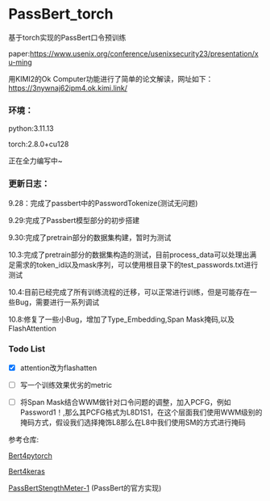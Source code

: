 # PassBert_torch
基于torch实现的PassBert口令预训练

paper:https://www.usenix.org/conference/usenixsecurity23/presentation/xu-ming

用KIMI2的Ok Computer功能进行了简单的论文解读，网址如下：https://3nywnaj62ipm4.ok.kimi.link/

### 环境：

python:3.11.13

torch:2.8.0+cu128

正在全力编写中~

### 更新日志：

9.28：完成了passbert中的PasswordTokenize(测试无问题)

9.29:完成了Passbert模型部分的初步搭建

9.30:完成了pretrain部分的数据集构建，暂时为测试

10.3:完成了pretrain部分的数据集构造的测试，目前process_data可以处理出满足需求的token_id以及mask序列，可以使用根目录下的test_passwords.txt进行测试

10.4:目前已经完成了所有训练流程的迁移，可以正常进行训练，但是可能存在一些Bug，需要进行一系列调试

10.8:修复了一些小Bug，增加了Type_Embedding,Span Mask掩码,以及FlashAttention

### Todo List

- [x] attention改为flashatten

- [ ] 写一个训练效果优劣的metric

- [ ] 将Span Mask结合WWM做针对口令问题的调整，加入PCFG，例如Password1！,那么其PCFG格式为L8D1S1，在这个层面我们使用WWM级别的掩码方式，假设我们选择掩饰L8那么在L8中我们使用SM的方式进行掩码

参考仓库:

[Bert4pytorch](https://github.com/MuQiuJun-AI/bert4pytorch/)

[Bert4keras](https://github.com/bojone/bert4keras/)

[PassBertStengthMeter-1](https://github.com/Ming-Xu-research/PassBertStrengthMeter-1) (PassBert的官方实现)